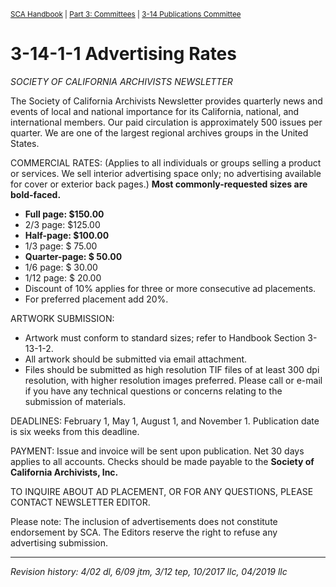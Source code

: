 <sup>[SCA Handbook](/sca-handbook/index.html) | [Part 3: Committees](../03_committees/index.html) | [3-14 Publications Committee](../03_committees/03-14_publications.html)</sup> 

# 3-14-1-1 Advertising Rates

_SOCIETY OF CALIFORNIA ARCHIVISTS NEWSLETTER_

The Society of California Archivists Newsletter provides quarterly news and events of local and national importance for its California, national, and international members. Our paid circulation is approximately 500 issues per quarter. We are one of the largest regional archives groups in the United States.

COMMERCIAL RATES:
(Applies to all individuals or groups selling a product or services. We sell interior advertising space only; no advertising available for cover or exterior back pages.) **Most commonly-requested sizes are bold-faced.**

- **Full page:    $150.00**
- 2/3 page:	      $125.00
- **Half-page:	  $100.00**
- 1/3 page:	      $ 75.00
- **Quarter-page:	$ 50.00**
- 1/6 page:	      $ 30.00
- 1/12 page:	    $ 20.00
- Discount of 10% applies for three or more consecutive ad placements.
- For preferred placement add 20%.

ARTWORK SUBMISSION:
- Artwork must conform to standard sizes; refer to Handbook Section 3-13-1-2.
- All artwork should be submitted via email attachment.
- Files should be submitted as high resolution TIF files of at least 300 dpi resolution, with higher resolution images preferred. Please call or e-mail if you have any technical questions or concerns relating to the submission of materials.

DEADLINES: February 1, May 1, August 1, and November 1. Publication date is six weeks from this deadline.

PAYMENT:
Issue and invoice will be sent upon publication. Net 30 days applies to all accounts. Checks should be made payable to the **Society of California Archivists, Inc.**

TO INQUIRE ABOUT AD PLACEMENT, OR FOR ANY QUESTIONS, PLEASE CONTACT NEWSLETTER EDITOR.
 
Please note: The inclusion of advertisements does not constitute endorsement by SCA. The Editors reserve the right to refuse any advertising submission.

***

_Revision history: 4/02 dl, 6/09 jtm, 3/12 tep, 10/2017 llc, 04/2019 llc_
